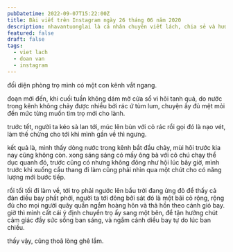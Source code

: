 ```yaml
---
pubDatetime: 2022-09-07T15:22:00Z
title: Bài viết trên Instagram ngày 26 tháng 06 năm 2020
description: nhavantuonglai là cá nhân chuyên viết lách, chia sẻ và hướng dẫn mọi người thuần thục hơn khi thực hành viết lách mỗi ngày qua những bài chia sẻ ngắn trên Instagram chính thức.
featured: false
draft: false
tags:
  - viet lach
  - doan van
  - instagram
---
```


đối diện phòng trọ mình có một con kênh vắt ngang.

đoạn mới đến, khi cuối tuần không dám mở cửa sổ vì hôi tanh quá, do nước trong kênh không chảy được nhiều bởi rác ứ tùm lum, chuyện ấy đủ mệt mỏi đến mức từng muốn tìm trọ mới cho lành.

trước tết, người ta kéo sà lan tới, múc lên bùn với cỏ rác rồi gọi đó là nạo vét, làm thế chừng cho tới khi mình gần về thì ngưng.

kết quả là, mình thấy dòng nước trong kênh bắt đầu chảy, mùi hôi trước kia nay cũng không còn. xong sáng sáng có mấy ông bà với cô chú chạy thể dục quanh đó, trước cũng có nhưng không đông như hội lúc bây giờ, mình trước khi xuống cầu thang đi làm cũng phải nhìn qua một chút cho có năng lượng mới bước tiếp.

rồi tối tối đi làm về, tới trọ phải ngước lên bầu trời đang ửng đỏ để thấy cả đàn diều bay phất phới, người ta tới đông bởi sát đó là một bãi cỏ rộng, rộng đủ cho mọi người quây quần ngắm hoàng hôn và thả hồn theo cánh gió bay. giờ thì mình cất cái ý định chuyển trọ ấy sang một bên, để tận hưởng chút cảm giác đầy sức sống ban sáng, và ngắm cánh diều bay tự do lúc ban chiều.

thấy vậy, cũng thoã lòng ghê lắm.

